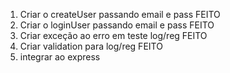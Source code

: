 1. Criar o createUser passando email e pass  FEITO
2. Criar o loginUser passando email e pass   FEITO
3. Criar exceção ao erro em teste log/reg    FEITO
4. Criar validation para log/reg             FEITO
5. integrar ao express                       